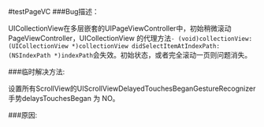 #testPageVC
###Bug描述：

UICollectionView在多层嵌套的UIPageViewController中，初始稍微滚动PageViewController，UICollectionView 的代理方法```- (void)collectionView:(UICollectionView *)collectionView didSelectItemAtIndexPath:(NSIndexPath *)indexPath```会失效。初始状态，或者完全滚动一页则问题消失。

###临时解决方法:

设置所有ScrollView的UIScrollViewDelayedTouchesBeganGestureRecognizer手势delaysTouchesBegan 为 NO。

###原因:
